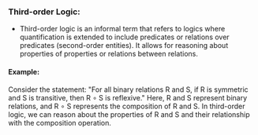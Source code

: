 ### Third-order Logic:
- Third-order logic is an informal term that refers to logics where quantification is extended to include predicates or relations over predicates (second-order entities). It allows for reasoning about properties of properties or relations between relations.

#### Example:
Consider the statement:
"For all binary relations R and S, if R is symmetric and S is transitive, then R ∘ S is reflexive." Here, R and S represent binary relations, and R ∘ S represents the composition of R and S. In third-order logic, we can reason about the properties of R and S and their relationship with the composition operation.
